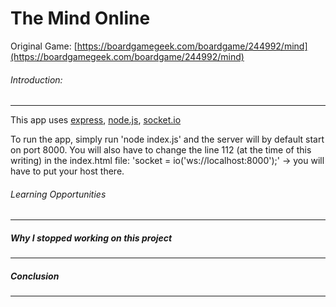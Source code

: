# The Mind Online
Original Game: [https://boardgamegeek.com/boardgame/244992/mind](https://boardgamegeek.com/boardgame/244992/mind)

###### Introduction:
***
This app uses [express](https://expressjs.com/), [node.js](https://nodejs.org/en/), [socket.io](https://socket.io)

To run the app, simply run 'node index.js' and the server will by default start on port 8000.
You will also have to change the line 112 (at the time of this writing) in the index.html file:
'socket = io('ws://localhost:8000');' -> you will have to put your host there.

###### Learning Opportunities
***

##### Why I stopped working on this project
***

##### Conclusion
***
